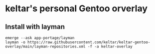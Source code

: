 # keltar's personal Gentoo orverlay

## Install with layman

```
emerge --ask app-portage/layman
layman -o https://raw.githubusercontent.com/keltar/keltar-gentoo-overlay/main/layman-repositories.xml -f -a keltar-overlay
```
